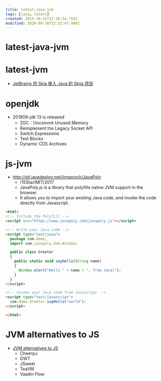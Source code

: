 ```yaml
---
title: latest-java-jvm
tags: [java, latest]
created: 2019-10-15T12:20:54.755Z
modified: 2020-09-26T12:52:47.994Z
---
```


# latest-java-jvm

# latest-jvm

- [JetBrains 将 Skia 接入 Java 的 Skija 项目](https://www.zhihu.com/question/430884791/answers/updated)

# openjdk

- 201909-jdk 13 is released
  - ZGC：Uncommit Unused Memory
  - Reimplement the Legacy Socket API
  - Switch Expressions 
  - Text Blocks
  - Dynamic CDS Archives

# js-jvm

- http://git.javadeploy.net/jimsproch/JavaPoly
  - /15Star/MIT/2017
  - JavaPoly.js is a library that polyfills native JVM support in the browser. 
  - It allows you to import your existing Java code, and invoke the code directly from Javascript.

``` html
<html>
<!-- Include the Polyfill -->
<script src="https://www.javapoly.com/javapoly.js"></script>

<!-- Write your Java code -->
<script type="text/java">
  package com.demo;
  import com.javapoly.dom.Window;

  public class Greeter
  {
    public static void sayHello(String name)
    {
      Window.alert("Hello " + name + ", from Java!");
    }
  }
</script>

<!-- Invoke your Java code from Javascript -->
<script type="text/javascript">
  com.demo.Greeter.sayHello("world");
</script>

</html>
```

# JVM alternatives to JS

- [JVM alternatives to JS](https://github.com/renatoathaydes/jvm-alternatives-to-js)
  - CheerpJ
  - GWT
  - JSweet
  - TeaVM
  - Vaadin Flow
